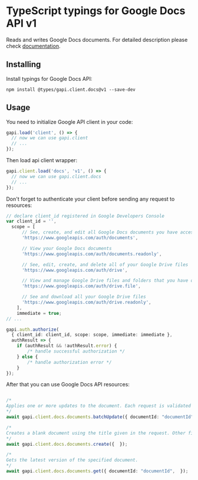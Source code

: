 # TypeScript typings for Google Docs API v1

Reads and writes Google Docs documents.
For detailed description please check [documentation](https://developers.google.com/docs/).

## Installing

Install typings for Google Docs API:

```
npm install @types/gapi.client.docs@v1 --save-dev
```

## Usage

You need to initialize Google API client in your code:

```typescript
gapi.load('client', () => {
  // now we can use gapi.client
  // ...
});
```

Then load api client wrapper:

```typescript
gapi.client.load('docs', 'v1', () => {
  // now we can use gapi.client.docs
  // ...
});
```

Don't forget to authenticate your client before sending any request to resources:

```typescript
// declare client_id registered in Google Developers Console
var client_id = '',
  scope = [ 
      // See, create, and edit all Google Docs documents you have access to
      'https://www.googleapis.com/auth/documents',

      // View your Google Docs documents
      'https://www.googleapis.com/auth/documents.readonly',

      // See, edit, create, and delete all of your Google Drive files
      'https://www.googleapis.com/auth/drive',

      // View and manage Google Drive files and folders that you have opened or created with this app
      'https://www.googleapis.com/auth/drive.file',

      // See and download all your Google Drive files
      'https://www.googleapis.com/auth/drive.readonly',
    ],
    immediate = true;
// ...

gapi.auth.authorize(
  { client_id: client_id, scope: scope, immediate: immediate },
  authResult => {
    if (authResult && !authResult.error) {
        /* handle successful authorization */
    } else {
        /* handle authorization error */
    }
});
```

After that you can use Google Docs API resources:

```typescript

/*
Applies one or more updates to the document. Each request is validated before being applied. If any request is not valid, then the entire request will fail and nothing will be applied. Some requests have replies to give you some information about how they are applied. Other requests do not need to return information; these each return an empty reply. The order of replies matches that of the requests. For example, suppose you call batchUpdate with four updates, and only the third one returns information. The response would have two empty replies, the reply to the third request, and another empty reply, in that order. Because other users may be editing the document, the document might not exactly reflect your changes: your changes may be altered with respect to collaborator changes. If there are no collaborators, the document should reflect your changes. In any case, the updates in your request are guaranteed to be applied together atomically.
*/
await gapi.client.docs.documents.batchUpdate({ documentId: "documentId",  });

/*
Creates a blank document using the title given in the request. Other fields in the request, including any provided content, are ignored. Returns the created document.
*/
await gapi.client.docs.documents.create({  });

/*
Gets the latest version of the specified document.
*/
await gapi.client.docs.documents.get({ documentId: "documentId",  });
```
